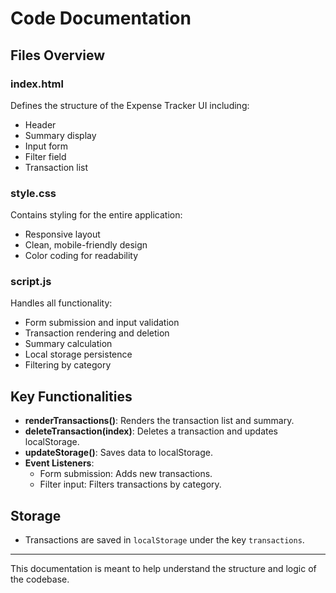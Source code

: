 # Code Documentation

## Files Overview

### index.html
Defines the structure of the Expense Tracker UI including:
- Header
- Summary display
- Input form
- Filter field
- Transaction list

### style.css
Contains styling for the entire application:
- Responsive layout
- Clean, mobile-friendly design
- Color coding for readability

### script.js
Handles all functionality:
- Form submission and input validation
- Transaction rendering and deletion
- Summary calculation
- Local storage persistence
- Filtering by category

## Key Functionalities

- **renderTransactions()**: Renders the transaction list and summary.
- **deleteTransaction(index)**: Deletes a transaction and updates localStorage.
- **updateStorage()**: Saves data to localStorage.
- **Event Listeners**:
  - Form submission: Adds new transactions.
  - Filter input: Filters transactions by category.

## Storage

- Transactions are saved in `localStorage` under the key `transactions`.

---

This documentation is meant to help understand the structure and logic of the codebase.
